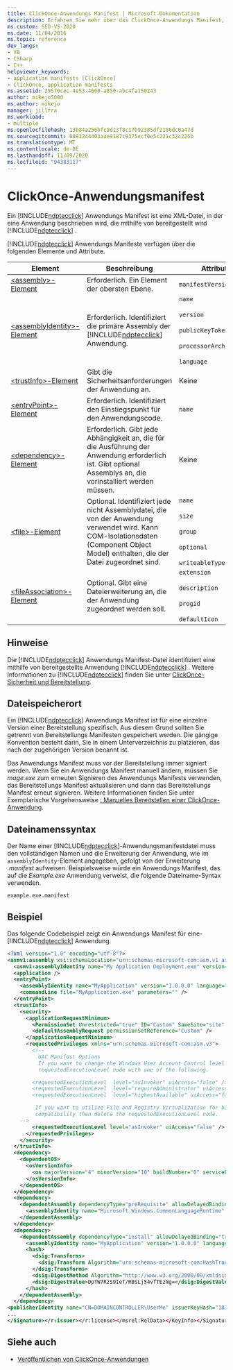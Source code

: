 ```yaml
---
title: ClickOnce-Anwendungs Manifest | Microsoft-Dokumentation
description: Erfahren Sie mehr über das ClickOnce-Anwendungs Manifest, bei dem es sich um eine XML-Datei handelt, die eine mit ClickOnce bereitgestellte Anwendung beschreibt.
ms.custom: SEO-VS-2020
ms.date: 11/04/2016
ms.topic: reference
dev_langs:
- VB
- CSharp
- C++
helpviewer_keywords:
- application manifests [ClickOnce]
- ClickOnce, application manifests
ms.assetid: 29570cec-4e53-4660-a850-abc4fa150243
author: mikejo5000
ms.author: mikejo
manager: jillfra
ms.workload:
- multiple
ms.openlocfilehash: 13b84a256bfc9d13f8c17b92385df2106dc0a47d
ms.sourcegitcommit: 0893244403aae9187c9375ecf0e5c221c32c225b
ms.translationtype: MT
ms.contentlocale: de-DE
ms.lasthandoff: 11/09/2020
ms.locfileid: "94383117"
---
```

# <a name="clickonce-application-manifest"></a>ClickOnce-Anwendungsmanifest
Ein [!INCLUDE[ndptecclick](../deployment/includes/ndptecclick_md.md)] Anwendungs Manifest ist eine XML-Datei, in der eine Anwendung beschrieben wird, die mithilfe von bereitgestellt wird [!INCLUDE[ndptecclick](../deployment/includes/ndptecclick_md.md)] .

[!INCLUDE[ndptecclick](../deployment/includes/ndptecclick_md.md)] Anwendungs Manifeste verfügen über die folgenden Elemente und Attribute.

| Element | Beschreibung | Attribute |
| - | - | - |
| [\<assembly>-Element](../deployment/assembly-element-clickonce-application.md) | Erforderlich. Ein Element der obersten Ebene. | `manifestVersion` |
| [\<assemblyIdentity>-Element](../deployment/assemblyidentity-element-clickonce-application.md) | Erforderlich. Identifiziert die primäre Assembly der [!INCLUDE[ndptecclick](../deployment/includes/ndptecclick_md.md)] Anwendung. | `name`<br /><br /> `version`<br /><br /> `publicKeyToken`<br /><br /> `processorArchitecture`<br /><br /> `language` |
| [\<trustInfo>-Element](../deployment/trustinfo-element-clickonce-application.md) | Gibt die Sicherheitsanforderungen der Anwendung an. | Keine |
| [\<entryPoint>-Element](../deployment/entrypoint-element-clickonce-application.md) | Erforderlich. Identifiziert den Einstiegspunkt für den Anwendungscode. | `name` |
| [\<dependency>-Element](../deployment/dependency-element-clickonce-application.md) | Erforderlich. Gibt jede Abhängigkeit an, die für die Ausführung der Anwendung erforderlich ist. Gibt optional Assemblys an, die vorinstalliert werden müssen. | Keine |
| [\<file>-Element](../deployment/file-element-clickonce-application.md) | Optional. Identifiziert jede nicht Assemblydatei, die von der Anwendung verwendet wird. Kann COM-Isolationsdaten (Component Object Model) enthalten, die der Datei zugeordnet sind. | `name`<br /><br /> `size`<br /><br /> `group`<br /><br /> `optional`<br /><br /> `writeableType` |
| [\<fileAssociation>-Element](../deployment/fileassociation-element-clickonce-application.md) | Optional. Gibt eine Dateierweiterung an, die der Anwendung zugeordnet werden soll. | `extension`<br /><br /> `description`<br /><br /> `progid`<br /><br /> `defaultIcon` |

## <a name="remarks"></a>Hinweise
 Die [!INCLUDE[ndptecclick](../deployment/includes/ndptecclick_md.md)] Anwendungs Manifest-Datei identifiziert eine mithilfe von bereitgestellte Anwendung [!INCLUDE[ndptecclick](../deployment/includes/ndptecclick_md.md)] . Weitere Informationen zu [!INCLUDE[ndptecclick](../deployment/includes/ndptecclick_md.md)] finden Sie unter [ClickOnce-Sicherheit und Bereitstellung](../deployment/clickonce-security-and-deployment.md).

## <a name="file-location"></a>Dateispeicherort
 Ein [!INCLUDE[ndptecclick](../deployment/includes/ndptecclick_md.md)] Anwendungs Manifest ist für eine einzelne Version einer Bereitstellung spezifisch. Aus diesem Grund sollten Sie getrennt von Bereitstellungs Manifesten gespeichert werden. Die gängige Konvention besteht darin, Sie in einem Unterverzeichnis zu platzieren, das nach der zugehörigen Version benannt ist.

 Das Anwendungs Manifest muss vor der Bereitstellung immer signiert werden. Wenn Sie ein Anwendungs Manifest manuell ändern, müssen Sie *mage.exe* zum erneuten Signieren des Anwendungs Manifests verwenden, das Bereitstellungs Manifest aktualisieren und dann das Bereitstellungs Manifest erneut signieren. Weitere Informationen finden Sie unter Exemplarische Vorgehensweise [: Manuelles Bereitstellen einer ClickOnce-Anwendung](../deployment/walkthrough-manually-deploying-a-clickonce-application.md).

## <a name="file-name-syntax"></a>Dateinamenssyntax
 Der Name einer [!INCLUDE[ndptecclick](../deployment/includes/ndptecclick_md.md)]-Anwendungsmanifestdatei muss den vollständigen Namen und die Erweiterung der Anwendung, wie im `assemblyIdentity`-Element angegeben, gefolgt von der Erweiterung *.manifest* aufweisen. Beispielsweise würde ein Anwendungs Manifest, das auf die *Example.exe* Anwendung verweist, die folgende Dateiname-Syntax verwenden.

 `example.exe.manifest`

## <a name="example"></a>Beispiel
 Das folgende Codebeispiel zeigt ein Anwendungs Manifest für eine- [!INCLUDE[ndptecclick](../deployment/includes/ndptecclick_md.md)] Anwendung.

```xml
<?xml version="1.0" encoding="utf-8"?>
<asmv1:assembly xsi:schemaLocation="urn:schemas-microsoft-com:asm.v1 assembly.adaptive.xsd" manifestVersion="1.0" xmlns:asmv3="urn:schemas-microsoft-com:asm.v3" xmlns:dsig="http://www.w3.org/2000/09/xmldsig#" xmlns:co.v2="urn:schemas-microsoft-com:clickonce.v2" xmlns="urn:schemas-microsoft-com:asm.v2" xmlns:asmv1="urn:schemas-microsoft-com:asm.v1" xmlns:asmv2="urn:schemas-microsoft-com:asm.v2" xmlns:xsi="http://www.w3.org/2001/XMLSchema-instance" xmlns:co.v1="urn:schemas-microsoft-com:clickonce.v1">
  <asmv1:assemblyIdentity name="My Application Deployment.exe" version="1.0.0.0" publicKeyToken="43cb1e8e7a352766" language="neutral" processorArchitecture="x86" type="win32" />
  <application />
  <entryPoint>
    <assemblyIdentity name="MyApplication" version="1.0.0.0" language="neutral" processorArchitecture="x86" />
    <commandLine file="MyApplication.exe" parameters="" />
  </entryPoint>
  <trustInfo>
    <security>
      <applicationRequestMinimum>
        <PermissionSet Unrestricted="true" ID="Custom" SameSite="site" />
        <defaultAssemblyRequest permissionSetReference="Custom" />
      </applicationRequestMinimum>
      <requestedPrivileges xmlns="urn:schemas-microsoft-com:asm.v3">
        <!--
          UAC Manifest Options
          If you want to change the Windows User Account Control level replace the
          requestedExecutionLevel node with one of the following.

        <requestedExecutionLevel  level="asInvoker" uiAccess="false" />
        <requestedExecutionLevel  level="requireAdministrator" uiAccess="false" />
        <requestedExecutionLevel  level="highestAvailable" uiAccess="false" />

         If you want to utilize File and Registry Virtualization for backward
         compatibility then delete the requestedExecutionLevel node.
    -->
        <requestedExecutionLevel level="asInvoker" uiAccess="false" />
      </requestedPrivileges>
    </security>
  </trustInfo>
  <dependency>
    <dependentOS>
      <osVersionInfo>
        <os majorVersion="4" minorVersion="10" buildNumber="0" servicePackMajor="0" />
      </osVersionInfo>
    </dependentOS>
  </dependency>
  <dependency>
    <dependentAssembly dependencyType="preRequisite" allowDelayedBinding="true">
      <assemblyIdentity name="Microsoft.Windows.CommonLanguageRuntime" version="4.0.20506.0" />
    </dependentAssembly>
  </dependency>
  <dependency>
    <dependentAssembly dependencyType="install" allowDelayedBinding="true" codebase="MyApplication.exe" size="4096">
      <assemblyIdentity name="MyApplication" version="1.0.0.0" language="neutral" processorArchitecture="x86" />
      <hash>
        <dsig:Transforms>
          <dsig:Transform Algorithm="urn:schemas-microsoft-com:HashTransforms.Identity" />
        </dsig:Transforms>
        <dsig:DigestMethod Algorithm="http://www.w3.org/2000/09/xmldsig#sha1" />
        <dsig:DigestValue>DpTW7RzS9IeT/RBSLj54vfTEzNg=</dsig:DigestValue>
      </hash>
    </dependentAssembly>
  </dependency>
<publisherIdentity name="CN=DOMAINCONTROLLER\UserMe" issuerKeyHash="18312a18a21b215ecf4cdb20f5a0e0b0dd263c08" /><Signature Id="StrongNameSignature" xmlns="http://www.w3.org/2000/09/xmldsig#">
...
</Signature></r:issuer></r:license></msrel:RelData></KeyInfo></Signature></asmv1:assembly>
```

## <a name="see-also"></a>Siehe auch
- [Veröffentlichen von ClickOnce-Anwendungen](../deployment/publishing-clickonce-applications.md)